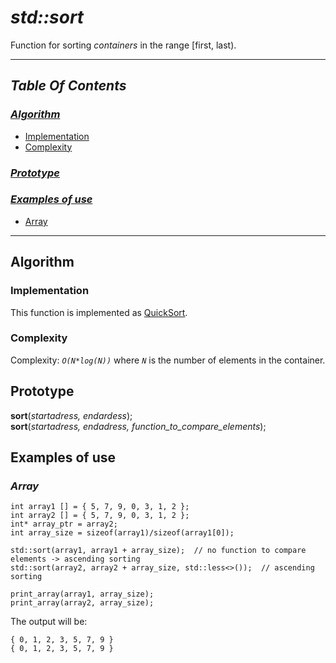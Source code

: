 # ___std::sort___
Function for sorting _containers_ in the range \[first, last\).  


---  
## *Table Of Contents*
### *[Algorithm](#algorithm)*  
   - [Implementation](#implementation)  
   - [Complexity](#complexity)   
### *[Prototype](#prototype)*  
### *[Examples of use](#examples-of-use)*   
   - [Array](#array) 
   
---  

## Algorithm

### Implementation
This function is implemented as [QuickSort](https://www.geeksforgeeks.org/quick-sort/).  

### Complexity
Complexity: *`O(N*log(N))`* where *`N`* is the number of elements in the container.

## Prototype  

**sort**(*startadress, endardess*);  
**sort**(*startadress, endadress, function_to_compare_elements*);  

## Examples of use
### *Array* 
```
int array1 [] = { 5, 7, 9, 0, 3, 1, 2 };  
int array2 [] = { 5, 7, 9, 0, 3, 1, 2 };  
int* array_ptr = array2;
int array_size = sizeof(array1)/sizeof(array1[0]);

std::sort(array1, array1 + array_size);  // no function to compare elements -> ascending sorting
std::sort(array2, array2 + array_size, std::less<>());  // ascending sorting

print_array(array1, array_size);
print_array(array2, array_size);
```
The output will be:  
```
{ 0, 1, 2, 3, 5, 7, 9 }
{ 0, 1, 2, 3, 5, 7, 9 }
```
